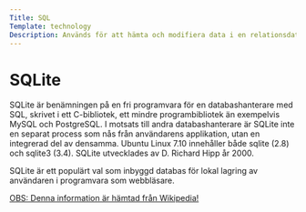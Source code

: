 ```yaml
---
Title: SQL
Template: technology
Description: Används för att hämta och modifiera data i en relationsdatabas.
---
```



SQLite
=========

SQLite är benämningen på en fri programvara för en databashanterare med SQL, skrivet i ett C-bibliotek, ett mindre programbibliotek än exempelvis MySQL och PostgreSQL. I motsats till andra databashanterare är SQLite inte en separat process som nås från användarens applikation, utan en integrerad del av densamma. Ubuntu Linux 7.10 innehåller både sqlite (2.8) och sqlite3 (3.4). SQLite utvecklades av D. Richard Hipp år 2000.

SQLite är ett populärt val som inbyggd databas för lokal lagring av användaren i programvara som webbläsare.

<a href="https://sv.wikipedia.org/wiki/SQLite">OBS: Denna information är hämtad från Wikipedia!</a>
